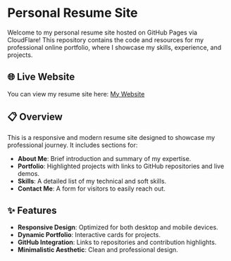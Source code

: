 # Personal Resume Site

Welcome to my personal resume site hosted on GitHub Pages via CloudFlare! This repository contains the code and resources for my professional online portfolio, where I showcase my skills, experience, and projects.

## 🌐 Live Website

You can view my resume site here: [My Website](https://www.mattdeshon.com)

## 📋 Overview

This is a responsive and modern resume site designed to showcase my professional journey. It includes sections for:

- **About Me**: Brief introduction and summary of my expertise.
- **Portfolio**: Highlighted projects with links to GitHub repositories and live demos.
- **Skills**: A detailed list of my technical and soft skills.
- **Contact Me**: A form for visitors to easily reach out.

## ✨ Features

- **Responsive Design**: Optimized for both desktop and mobile devices.
- **Dynamic Portfolio**: Interactive cards for projects.
- **GitHub Integration**: Links to repositories and contribution highlights.
- **Minimalistic Aesthetic**: Clean and professional design.
